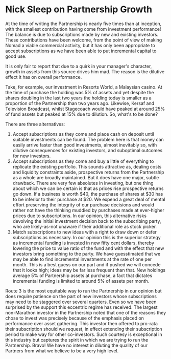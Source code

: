 # Nick Sleep on Partnership Growth

At the time of writing the Partnership is nearly five times than at inception, with the smallest contribution having come from investment performance! The balance is due to subscriptions made by new and existing investors. These contributions have been welcome, from the point of view of making Nomad a viable commercial activity, but it has only been appropriate to accept subscriptions as we have been able to put incremental capital to good use. 

It is only fair to report that due to a quirk in your manager's character, growth in assets from this source drives him mad. The reason is the dilutive effect it has on overall performance.

Take, for example, our investment in Resorts World, a Malaysian casino. At the time of purchase the holding was 5% of assets and yet despite the shares doubling in the last two years the holding today is smaller as a proportion of the Partnership than two years ago. Likewise, Kersaf and Television Broadcast, whilst Stagecoach would have peaked at around 25% of fund assets but peaked at 15% due to dilution. So, what's to be done?

There are three alternatives:

1. Accept subscriptions as they come and place cash on deposit until suitable investments can be found. The problem here is that money can easily arrive faster than good investments, almost inevitably so, with dilutive consequences for existing investors, and suboptimal outcomes for new investors.
2. Accept subscriptions as they come and buy a little of everything to replicate the existing portfolio. This sounds attractive as, dealing costs and liquidity constraints aside, prospective returns from the Partnership as a whole are broadly maintained. But it does have one major, subtle drawback. There are very few absolutes in investing, but one thing about which we can be certain is that as prices rise prospective returns go down. If a business is worth $40, the purchase of shares at $30 has to be inferior to their purchase at $20.  We expend a great deal of mental effort preserving the integrity of our purchase decisions and would rather not have the thinking muddied by purchases made at ever-higher prices due to subscriptions. In our opinion, this alternative risks devolving the initial investment decision back to the subscribing party, who are likely-as-not unaware if their additional role as stock picker.
3. Match subscriptions to new ideas with a right to draw down or defer subscriptions as necessary. In our opinion this is the superior strategy as incremental funding is invested in new fifty cent dollars, thereby lowering the price to value ratio of the fund and with the effect that new investors bring something to the party. We have guesstimated that we may be able to find incremental investments at the rate of one per month. This is a best guess on our part and if pushed we will concede that it looks high; ideas may be far less frequent than that. New holdings average 5% of Partnership assets at purchase, a fact that dictates incremental funding is limited to around 5% of assets per month.

Route 3 is the most equitable way to run the Partnership in our opinion but does require patience on the part of new investors whose subscriptions may need to be staggered over several quarters. Even so we have been surprised by the support this eccentric regime has received. The largest non-Marathon  investor in the Partnership noted that one of the reasons they chose to invest was precisely because of the emphasis placed on performance over asset gathering. This investor then offered to pro-rata their subscription should we request, in effect extending their subscription period to make way for other co-investors. Such courtesy is exceptional in this industry but captures the spirit in which we are trying to run the Partnership. Bravo! We have no interest in diluting the quality of our Partners from what we believe to be a very high level.